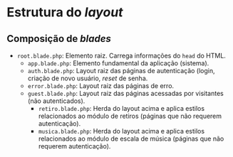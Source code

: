 # Estrutura do _layout_

## Composição de _blades_
* `root.blade.php`: Elemento raiz. Carrega informações do `head` do HTML.
    * `app.blade.php`: Elemento fundamental da aplicação (sistema).
    * `auth.blade.php`: Layout raiz das páginas de autenticação (login, criação de novo usuário, _reset_ de senha.
    * `error.blade.php`: Layout raiz das páginas de erro.
    * `guest.blade.php`: Layout raiz das páginas acessadas por visitantes (não autenticados).
        * `retiro.blade.php`: Herda do layout acima e aplica estilos relacionados ao módulo de retiros (páginas que não requerem autenticação).
        * `musica.blade.php`: Herda do layout acima e aplica estilos relacionados ao módulo de escala de música (páginas que não requerem autenticação).
